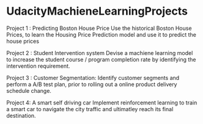 # UdacityMachieneLearningProjects

Project 1 : Predicting Boston House Price
Use the historical Boston House Prices, to learn the Housing Price Prediction model and use it to predict the house prices

Project 2 : Student Intervention system
Devise a  machiene learning model to increase the student course / program completion rate by identifying the intervention requirement.

Project 3 : Customer Segmentation:
Identify customer segments  and perform a A/B test plan, prior to rolling out a  online product delivery schedule change.

Project 4: A smart self driving car
Implement reinforcement learning to train a smart car to navigate the city traffic and  ultimatley reach its final destination.

